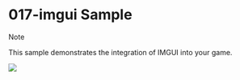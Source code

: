# 017-imgui Sample

> [!NOTE]
> This sample demonstrates the integration of IMGUI into your game.

![](https://i.rawr.dev/sample17-min-2.gif)
